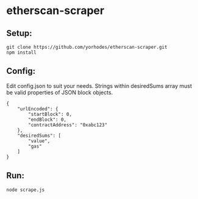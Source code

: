 # etherscan-scraper

## Setup:
```
git clone https://github.com/yorhodes/etherscan-scraper.git
npm install
```

## Config:

Edit config.json to suit your needs.
Strings within desiredSums array must be valid properties of JSON block objects.
```
{
	"urlEncoded": {
		"startBlock": 0,
		"endBlock": 0,
		"contractAddress": "0xabc123"	
	},
	"desiredSums": [
		"value",
		"gas"
	]
}
```

## Run:
```
node scrape.js
```



